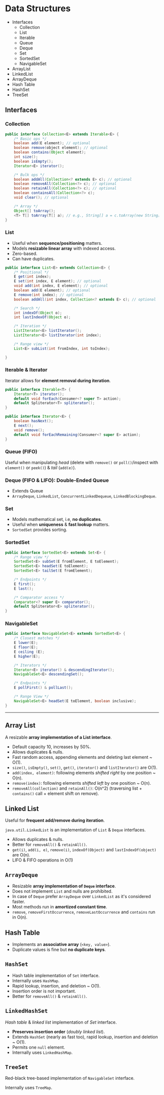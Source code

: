 # Data Structures

* Interfaces
  * Collection
  * List
  * Iterable
  * Queue
  * Deque
  * Set
  * SortedSet
  * NavigableSet
* ArrayList
* LinkedList
* ArrayDeque
* Hash Table
* HashSet
* TreeSet

## Interfaces

### Collection

```java
public interface Collection<E> extends Iterable<E> {
    /* Basic ops */
    boolean add(E element); // optional
    boolean remove(object element); // optional
    boolean contains(Object element);
    int size();
    boolean isEmpty();
    Iterator<E> iterator();

    /* Bulk ops */
    boolean addAll(Collection<? extends E> c); // optional
    boolean removeAll(Collection<?> c); // optional
    boolean retainAll(Collection<?> c); // optional
    boolean containsAll(Collection<?> c);
    void clear(); // optional

    /* Array */
    Object[] toArray();
    <T> T[] toArray(T[] a); // e.g., String[] a = c.toArray(new String[0]);
}
```

### List

* Useful when __sequence/positioning__ matters.
* Models __resizable linear array__ with indexed access.
* Zero-based.
* Can have duplicates.

```java
public interface List<E> extends Collection<E> {
    /* Positional */
    E get(int index);
    E set(int index, E element); // optional
    void add(int index, E element); // optional
    boolean add(E element); // optional
    E remove(int index); // optional
    boolean addAll(int index, Collection<? extends E> c); // optional

    /* Search */
    int indexOf(Object o);
    int lastIndexOf(Object o);

    /* Iteration */
    ListIterator<E> listIterator();
    ListIterator<E> listIterator(int index);

    /* Range view */
    List<E> subList(int fromIndex, int toIndex);

}
```

### Iterable & Iterator

Iterator allows for __element removal during iteration__.

```java
public interface Iterable<T> {
    Iterator<T> iterator();
    default void forEach(Consumer<? super T> action);
    default Spliterator<T> spliterator();
}

public interface Iterator<E> {
    boolean hasNext();
    E next();
    void remove();
    default void forEachRemaining(Consumer<? super E> action);
}
```

### Queue (FIFO)

Useful when manipulating _head_ (delete with `remove()` or `poll()`/inspect with `element()` or `peek()`) & _tail_ (`add(e)`).

### Deque (FIFO & LIFO): Double-Ended Queue

* Extends Queue
* `ArrayDeque`, `LinkedList`, `ConcurrentLinkedDequeue`, `LinkedBlockingDeque`.

### Set

* Models mathematical set, i.e, __no duplicates__.
* Useful when __uniqueness__ & __fast lookup__ matters.
* `SortedSet` provides sorting.

### SortedSet

```java
public interface SortedSet<E> extends Set<E> {
    /* Range view */
    SortedSet<E> subSet(E fromElement, E toElement);
    SortedSet<E> headSet(E toElement);
    SortedSet<E> tailSet(E fromElement);

    /* Endpoints */
    E first();
    E last();

    /* Comparator access */
    Comparator<? super E> comparator();
    default Spliterator<E> spliterator();
}
```

### NavigableSet

```java
public interface NavigableSet<E> extends SortedSet<E> {
    /* Closest matches */
    E lower(E);
    E floor(E);
    E ceiling (E);
    E higher(E);

    /* Iterators */
    Iterator<E> iterator() & descendingIterator();
    NavigableSet<E> descendingSet();

    /* Endpoints */
    E pollFirst() & pollLast();

    /* Range View */
    NavigableSet<E> headSet(E toElement, boolean inclusive);
}

```

---

## Array List

A resizable __array implementation of a List interface__.

* Default capacity 10, increases by 50%.
* Allows duplicates & nulls.
* Fast random access, appending elements and deleting last element ~ O(1).
* `size()`, `isEmpty()`, `set()`, `get()`, `iterator()` and `listIterator()` are O(1).
* `add(index, element)`: following elements _shifted right_ by one position ~ O(n).
* `remove(index)`: following elements _shifted left_ by one position ~ O(n).
* `removeAll(collection)` and `retainAll()`: O(n^2) (traversing list + `contains()` call + element shift on remove).

## Linked List

Useful for __frequent add/remove during iteration__.

`java.util.LinkedList` is an implementation of `List` & `Deque` interfaces.

* Allows duplicates & nulls.
* Better for `removeAll()` & `retainAll()`.
* `get(i)`, `add(i, e)`, `remove(i)`, `indexOf(Object)` and `lastIndexOf(object)` are O(n).
* LIFO & FIFO operations in O(1)

## `ArrayDeque`

* Resizable __array implementation of `Deque` interface__.
* Does not implement `List` and nulls are prohibited.
* In case of `Deque` prefer `ArrayDeque` over `LinkedList` as it's considered faster.
* Most methods run in __amortized constant time__.
* `remove`, `removeFirstOccurrence`, `removeLastOccurrence` and `contains` run in O(n).

## Hash Table

* Implements an __associative array__ (`<key, value>`).
* Duplicate values is fine but __no duplicate keys__.

## `HashSet`

* Hash table implementation of `Set` interface.
* Internally uses `HashMap`.
* Rapid lookup, insertion, and deletion ~ O(1).
* Insertion order is not important.
* Better for `removeAll()` & `retainAll()`.

## `LinkedHashSet`

_Hash table_ & _linked list_ implementation of _Set_ interface.

* __Preserves insertion order__ (_doubly linked list_).
* Extends `HashSet` (nearly as fast too), rapid lookup, insertion and deletion ~ O(1).
* Permits one `null` element.
* Internally uses `LinkedHashMap`.

## `TreeSet`

Red-black tree-based implementation of `NavigableSet` interface.

Internally uses `TreeMap`.
